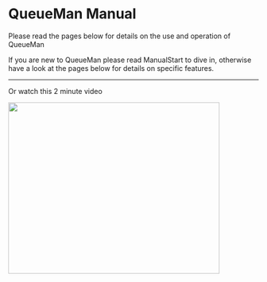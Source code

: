 # QueueMan Manual #

Please read the pages below for details on the use and operation of QueueMan

If you are new to QueueMan please read ManualStart to dive in, otherwise have a look at the pages below for details on specific features.


---


Or watch this 2 minute video


<a href='http://www.youtube.com/watch?feature=player_embedded&v=fxsZRQHvJ8s' target='_blank'><img src='http://img.youtube.com/vi/fxsZRQHvJ8s/0.jpg' width='425' height=344 /></a>